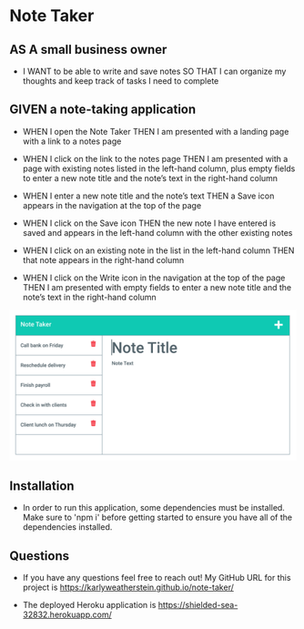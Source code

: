 # Note Taker

## AS A small business owner

- I WANT to be able to write and save notes
  SO THAT I can organize my thoughts and keep track of tasks I need to complete

## GIVEN a note-taking application

- WHEN I open the Note Taker
  THEN I am presented with a landing page with a link to a notes page

- WHEN I click on the link to the notes page
  THEN I am presented with a page with existing notes listed in the left-hand column, plus empty fields to enter a new note title and the note’s text in the right-hand column

- WHEN I enter a new note title and the note’s text
  THEN a Save icon appears in the navigation at the top of the page

- WHEN I click on the Save icon
  THEN the new note I have entered is saved and appears in the left-hand column with the other existing notes

- WHEN I click on an existing note in the list in the left-hand column
  THEN that note appears in the right-hand column

- WHEN I click on the Write icon in the navigation at the top of the page
  THEN I am presented with empty fields to enter a new note title and the note’s text in the right-hand column

![Mockup](./images/note-taker-mockup.jpg)

## Installation

- In order to run this application, some dependencies must be installed. Make sure to 'npm i' before getting started to ensure you have all of the dependencies installed.

## Questions

- If you have any questions feel free to reach out! My GitHub URL for this project is https://karlyweatherstein.github.io/note-taker/

- The deployed Heroku application is https://shielded-sea-32832.herokuapp.com/
